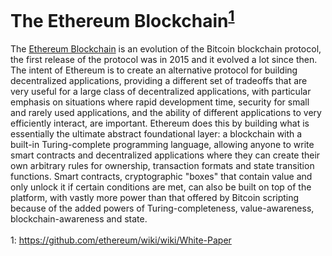 # The Ethereum Blockchain<sup>[1](#footnote1)</sup>

The [Ethereum Blockchain](https://github.com/ethereum/wiki/wiki/White-Paper) is an evolution of the Bitcoin blockchain protocol, the 
first release of the protocol was in 2015 and it evolved a lot since then. The intent of Ethereum is to create an alternative protocol 
for building decentralized applications, providing a different set of tradeoffs that are very useful for a large class of 
decentralized applications, with particular emphasis on situations where rapid development time, security for small and rarely used applications, 
and the ability of different applications to very efficiently interact, are important. Ethereum does this by building what is essentially 
the ultimate abstract foundational layer: a blockchain with a built-in Turing-complete programming language, allowing anyone to write smart
contracts and decentralized applications where they can create their own arbitrary rules for ownership, transaction formats and state 
transition functions. Smart contracts, cryptographic "boxes" that contain value and only unlock it if certain 
conditions are met, can also be built on top of the platform, with vastly more power than that offered by Bitcoin scripting because of the 
added powers of Turing-completeness, value-awareness, blockchain-awareness and state.
<br>
<br>
<a name="footnote1">1</a>: https://github.com/ethereum/wiki/wiki/White-Paper <br>

